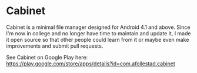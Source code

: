 Cabinet
=======

Cabinet is a minimal file manager designed for Android 4.1 and above. Since I'm now in college and no longer have 
time to maintain and update it, I made it open source so that other people could learn from it or maybe even make
improvements and submit pull requests.

See Cabinet on Google Play here: https://play.google.com/store/apps/details?id=com.afollestad.cabinet
